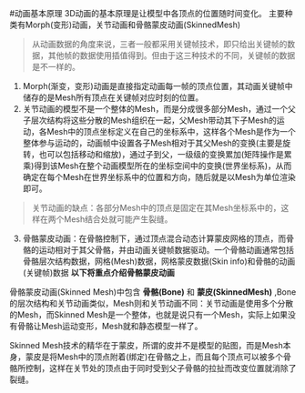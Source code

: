 #动画基本原理
3D动画的基本原理是让模型中各顶点的位置随时间变化。
主要种类有Morph(变形)动画，关节动画和骨骼蒙皮动画(SkinnedMesh)
> 从动画数据的角度来说，三者一般都采用关键帧技术，即只给出关键帧的数据，其他帧的数据使用插值得到。但由于这三种技术的不同，关键帧的数据是不一样的。
1. Morph(渐变，变形)动画是直接指定动画每一帧的顶点位置，其动画关键帧中储存的是Mesh所有顶点在关键帧对应时刻的位置。
2. 关节动画的模型不是一个整体的Mesh，而是分成很多部分Mesh，通过一个父子层次结构将这些分散的Mesh组织在一起，父Mesh带动其下子Mesh的运动，各Mesh中的顶点坐标定义在自己的坐标系中，这样各个Mesh是作为一个整体参与运动的，动画帧中设置各子Mesh相对于其父Mesh的变换(主要是旋转，也可以包括移动和缩放)，通过子到父，一级级的变换累加(矩阵操作是累乘)得到该Mesh在整个动画模型所在的坐标空间中的变换(世界坐标系)，从而确定在每个Mesh在世界坐标系中的位置和方向，随后就是以Mesh为单位渲染即可。
> 关节动画的缺点：各部分Mesh中的顶点是固定在其Mesh坐标系中的，这样在两个Mesh结合处就可能产生裂缝。
3. 骨骼蒙皮动画：在骨骼控制下，通过顶点混合动态计算蒙皮网格的顶点，而骨骼的运动相对于其父骨骼，并由动画关键帧数据驱动。一个骨骼动画通常包括骨骼层次结构数据，网格(Mesh)数据，网格蒙皮数据(Skin info)和骨骼的动画(关键帧)数据
**以下将重点介绍骨骼蒙皮动画**

骨骼蒙皮动画(Skinned Mesh)中包含 **骨骼(Bone)** 和 **蒙皮(SkinnedMesh)** ,Bone的层次结构和关节动画类似，Mesh则和关节动画不同：关节动画是使用多个分散的Mesh，而Skinned Mesh是一个整体，也就是说只有一个Mesh，实际上如果没有骨骼让Mesh运动变形，Mesh就和静态模型一样了。

Skinned Mesh技术的精华在于蒙皮，所谓的皮并不是模型的贴图，而是Mesh本身，蒙皮是将Mesh中的顶点附着(绑定)在骨骼之上，而且每个顶点可以被多个骨骼所控制，这样在关节处的顶点由于同时受到父子骨骼的拉扯而改变位置就消除了裂缝。